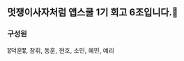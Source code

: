 ## 멋쟁이사자처럼 앱스쿨 1기 회고 6조입니다.👋


### 구성원 
🎖덕훈🎖, 창휘, 동훈, 현호, 소민, 혜민, 예리


<!--

**Here are some ideas to get you started:**

🙋‍♀️ A short introduction - what is your organization all about?
🌈 Contribution guidelines - how can the community get involved?
👩‍💻 Useful resources - where can the community find your docs? Is there anything else the community should know?
🍿 Fun facts - what does your team eat for breakfast?
🧙 Remember, you can do mighty things with the power of [Markdown](https://docs.github.com/github/writing-on-github/getting-started-with-writing-and-formatting-on-github/basic-writing-and-formatting-syntax)
-->
